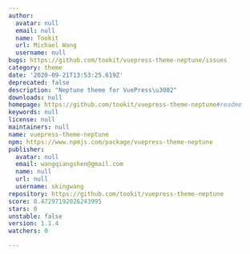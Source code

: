 ```yaml
---
author:
  avatar: null
  email: null
  name: Tookit
  url: Michael Wang
  username: null
bugs: https://github.com/tookit/vuepress-theme-neptune/issues
category: theme
date: '2020-09-21T13:53:25.619Z'
deprecated: false
description: "Neptune theme for VuePress\u3002"
downloads: null
homepage: https://github.com/tookit/vuepress-theme-neptune#readme
keywords: null
license: null
maintainers: null
name: vuepress-theme-neptune
npm: https://www.npmjs.com/package/vuepress-theme-neptune
publisher:
  avatar: null
  email: wangqiangshen@gmail.com
  name: null
  url: null
  username: skingwang
repository: https://github.com/tookit/vuepress-theme-neptune
score: 0.47297192026243995
stars: 0
unstable: false
version: 1.1.4
watchers: 0

---
```


